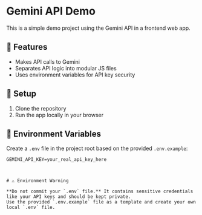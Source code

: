 # Gemini API Demo

This is a simple demo project using the Gemini API in a frontend web app.

## 🚀 Features

- Makes API calls to Gemini
- Separates API logic into modular JS files
- Uses environment variables for API key security

## 🔧 Setup

1. Clone the repository
2. Run the app locally in your browser

## 🔐 Environment Variables

Create a `.env` file in the project root based on the provided `.env.example`:

```env
GEMINI_API_KEY=your_real_api_key_here



# ⚠️ Environment Warning

**Do not commit your `.env` file.** It contains sensitive credentials like your API keys and should be kept private.  
Use the provided `.env.example` file as a template and create your own local `.env` file.
